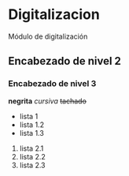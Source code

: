 # Digitalizacion
Módulo de digitalización
## Encabezado de nivel 2
### Encabezado de nivel 3
**negrita**
*cursiva*
~~tachado~~

- lista 1
- lista 1.2
- lista 1.3
1. lista 2.1
2. lista 2.2
3. lista 2.3
